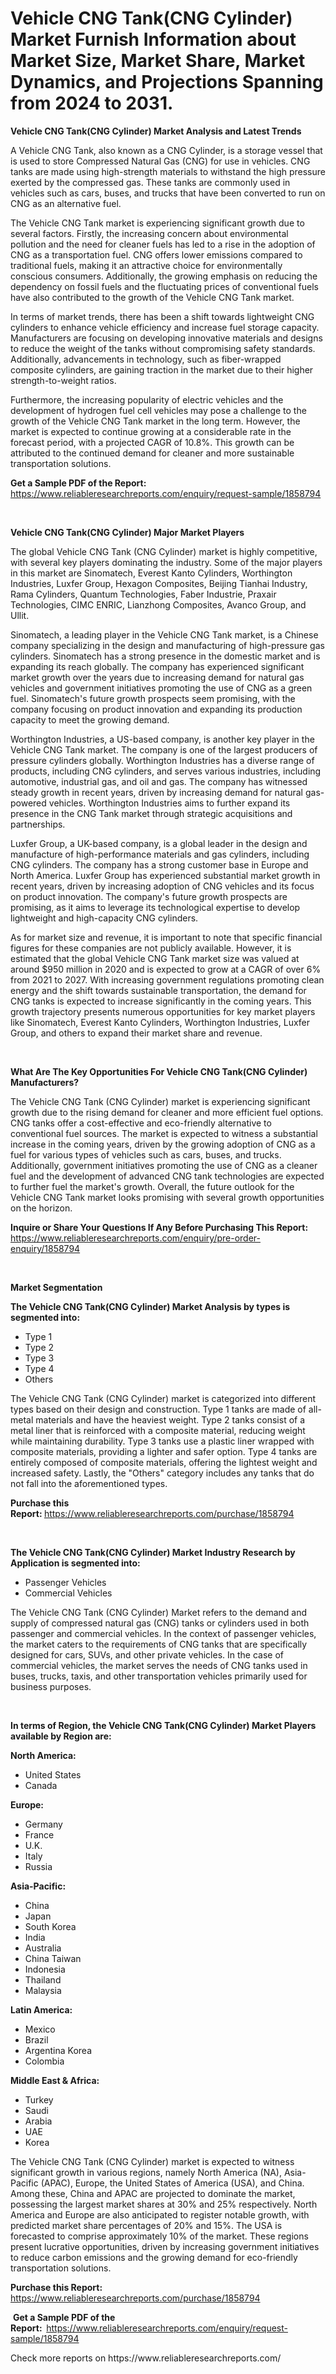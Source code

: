 <p><h1>Vehicle CNG Tank(CNG Cylinder) Market Furnish Information about Market Size, Market Share, Market Dynamics, and Projections Spanning from 2024 to 2031.</h1></p><p><strong>Vehicle CNG Tank(CNG Cylinder) Market Analysis and Latest Trends</strong></p>
<p><p>A Vehicle CNG Tank, also known as a CNG Cylinder, is a storage vessel that is used to store Compressed Natural Gas (CNG) for use in vehicles. CNG tanks are made using high-strength materials to withstand the high pressure exerted by the compressed gas. These tanks are commonly used in vehicles such as cars, buses, and trucks that have been converted to run on CNG as an alternative fuel.</p><p>The Vehicle CNG Tank market is experiencing significant growth due to several factors. Firstly, the increasing concern about environmental pollution and the need for cleaner fuels has led to a rise in the adoption of CNG as a transportation fuel. CNG offers lower emissions compared to traditional fuels, making it an attractive choice for environmentally conscious consumers. Additionally, the growing emphasis on reducing the dependency on fossil fuels and the fluctuating prices of conventional fuels have also contributed to the growth of the Vehicle CNG Tank market.</p><p>In terms of market trends, there has been a shift towards lightweight CNG cylinders to enhance vehicle efficiency and increase fuel storage capacity. Manufacturers are focusing on developing innovative materials and designs to reduce the weight of the tanks without compromising safety standards. Additionally, advancements in technology, such as fiber-wrapped composite cylinders, are gaining traction in the market due to their higher strength-to-weight ratios.</p><p>Furthermore, the increasing popularity of electric vehicles and the development of hydrogen fuel cell vehicles may pose a challenge to the growth of the Vehicle CNG Tank market in the long term. However, the market is expected to continue growing at a considerable rate in the forecast period, with a projected CAGR of 10.8%. This growth can be attributed to the continued demand for cleaner and more sustainable transportation solutions.</p></p>
<p><strong>Get a Sample PDF of the Report:&nbsp;</strong> <a href="https://www.reliableresearchreports.com/enquiry/request-sample/1858794">https://www.reliableresearchreports.com/enquiry/request-sample/1858794</a></p>
<p>&nbsp;</p>
<p><strong>Vehicle CNG Tank(CNG Cylinder) Major Market Players</strong></p>
<p><p>The global Vehicle CNG Tank (CNG Cylinder) market is highly competitive, with several key players dominating the industry. Some of the major players in this market are Sinomatech, Everest Kanto Cylinders, Worthington Industries, Luxfer Group, Hexagon Composites, Beijing Tianhai Industry, Rama Cylinders, Quantum Technologies, Faber Industrie, Praxair Technologies, CIMC ENRIC, Lianzhong Composites, Avanco Group, and Ullit.</p><p>Sinomatech, a leading player in the Vehicle CNG Tank market, is a Chinese company specializing in the design and manufacturing of high-pressure gas cylinders. Sinomatech has a strong presence in the domestic market and is expanding its reach globally. The company has experienced significant market growth over the years due to increasing demand for natural gas vehicles and government initiatives promoting the use of CNG as a green fuel. Sinomatech's future growth prospects seem promising, with the company focusing on product innovation and expanding its production capacity to meet the growing demand.</p><p>Worthington Industries, a US-based company, is another key player in the Vehicle CNG Tank market. The company is one of the largest producers of pressure cylinders globally. Worthington Industries has a diverse range of products, including CNG cylinders, and serves various industries, including automotive, industrial gas, and oil and gas. The company has witnessed steady growth in recent years, driven by increasing demand for natural gas-powered vehicles. Worthington Industries aims to further expand its presence in the CNG Tank market through strategic acquisitions and partnerships.</p><p>Luxfer Group, a UK-based company, is a global leader in the design and manufacture of high-performance materials and gas cylinders, including CNG cylinders. The company has a strong customer base in Europe and North America. Luxfer Group has experienced substantial market growth in recent years, driven by increasing adoption of CNG vehicles and its focus on product innovation. The company's future growth prospects are promising, as it aims to leverage its technological expertise to develop lightweight and high-capacity CNG cylinders.</p><p>As for market size and revenue, it is important to note that specific financial figures for these companies are not publicly available. However, it is estimated that the global Vehicle CNG Tank market size was valued at around $950 million in 2020 and is expected to grow at a CAGR of over 6% from 2021 to 2027. With increasing government regulations promoting clean energy and the shift towards sustainable transportation, the demand for CNG tanks is expected to increase significantly in the coming years. This growth trajectory presents numerous opportunities for key market players like Sinomatech, Everest Kanto Cylinders, Worthington Industries, Luxfer Group, and others to expand their market share and revenue.</p></p>
<p>&nbsp;</p>
<p><strong>What Are The Key Opportunities For Vehicle CNG Tank(CNG Cylinder) Manufacturers?</strong></p>
<p><p>The Vehicle CNG Tank (CNG Cylinder) market is experiencing significant growth due to the rising demand for cleaner and more efficient fuel options. CNG tanks offer a cost-effective and eco-friendly alternative to conventional fuel sources. The market is expected to witness a substantial increase in the coming years, driven by the growing adoption of CNG as a fuel for various types of vehicles such as cars, buses, and trucks. Additionally, government initiatives promoting the use of CNG as a cleaner fuel and the development of advanced CNG tank technologies are expected to further fuel the market's growth. Overall, the future outlook for the Vehicle CNG Tank market looks promising with several growth opportunities on the horizon.</p></p>
<p><strong>Inquire or Share Your Questions If Any Before Purchasing This Report:</strong> <a href="https://www.reliableresearchreports.com/enquiry/pre-order-enquiry/1858794">https://www.reliableresearchreports.com/enquiry/pre-order-enquiry/1858794</a></p>
<p>&nbsp;</p>
<p><strong>Market Segmentation</strong></p>
<p><strong>The Vehicle CNG Tank(CNG Cylinder) Market Analysis by types is segmented into:</strong></p>
<p><ul><li>Type 1</li><li>Type 2</li><li>Type 3</li><li>Type 4</li><li>Others</li></ul></p>
<p><p>The Vehicle CNG Tank (CNG Cylinder) market is categorized into different types based on their design and construction. Type 1 tanks are made of all-metal materials and have the heaviest weight. Type 2 tanks consist of a metal liner that is reinforced with a composite material, reducing weight while maintaining durability. Type 3 tanks use a plastic liner wrapped with composite materials, providing a lighter and safer option. Type 4 tanks are entirely composed of composite materials, offering the lightest weight and increased safety. Lastly, the "Others" category includes any tanks that do not fall into the aforementioned types.</p></p>
<p><strong>Purchase this Report:&nbsp;</strong><a href="https://www.reliableresearchreports.com/purchase/1858794">https://www.reliableresearchreports.com/purchase/1858794</a></p>
<p>&nbsp;</p>
<p><strong>The Vehicle CNG Tank(CNG Cylinder) Market Industry Research by Application is segmented into:</strong></p>
<p><ul><li>Passenger Vehicles</li><li>Commercial Vehicles</li></ul></p>
<p><p>The Vehicle CNG Tank (CNG Cylinder) Market refers to the demand and supply of compressed natural gas (CNG) tanks or cylinders used in both passenger and commercial vehicles. In the context of passenger vehicles, the market caters to the requirements of CNG tanks that are specifically designed for cars, SUVs, and other private vehicles. In the case of commercial vehicles, the market serves the needs of CNG tanks used in buses, trucks, taxis, and other transportation vehicles primarily used for business purposes.</p></p>
<p>&nbsp;</p>
<p><strong>In terms of Region, the Vehicle CNG Tank(CNG Cylinder) Market Players available by Region are:</strong></p>
<p>
    <p> <strong> North America: </strong>
        <ul>
            <li>United States</li>
            <li>Canada</li>
        </ul>
        </p> 
    <p> <strong> Europe: </strong>
        <ul>
            <li>Germany</li>
            <li>France</li>
            <li>U.K.</li>
            <li>Italy</li>
            <li>Russia</li>
        </ul>
        </p> 
    <p> <strong> Asia-Pacific: </strong>
        <ul>
            <li>China</li>
            <li>Japan</li>
            <li>South Korea</li>
            <li>India</li>
            <li>Australia</li>
            <li>China Taiwan</li>
            <li>Indonesia</li>
            <li>Thailand</li>
            <li>Malaysia</li>
        </ul>
        </p> 
    <p> <strong> Latin America: </strong>
        <ul>
            <li>Mexico</li>
            <li>Brazil</li>
            <li>Argentina Korea</li>
            <li>Colombia</li>
        </ul>
        </p> 
    <p> <strong> Middle East & Africa: </strong>
        <ul>
            <li>Turkey</li>
            <li>Saudi</li>
            <li>Arabia</li>
            <li>UAE</li>
            <li>Korea</li>
        </ul>
    </p>
    </p>
<p><p>The Vehicle CNG Tank (CNG Cylinder) market is expected to witness significant growth in various regions, namely North America (NA), Asia-Pacific (APAC), Europe, the United States of America (USA), and China. Among these, China and APAC are projected to dominate the market, possessing the largest market shares at 30% and 25% respectively. North America and Europe are also anticipated to register notable growth, with predicted market share percentages of 20% and 15%. The USA is forecasted to comprise approximately 10% of the market. These regions present lucrative opportunities, driven by increasing government initiatives to reduce carbon emissions and the growing demand for eco-friendly transportation solutions.</p></p>
<p><strong>Purchase this Report: </strong><a href="https://www.reliableresearchreports.com/purchase/1858794">https://www.reliableresearchreports.com/purchase/1858794</a></p>
<p>&nbsp;<strong>Get a Sample PDF of the Report:&nbsp;&nbsp;</strong><a href="https://www.reliableresearchreports.com/enquiry/request-sample/1858794">https://www.reliableresearchreports.com/enquiry/request-sample/1858794</a></p>
<p><strong></strong></p>
<p>Check more reports on https://www.reliableresearchreports.com/</p>